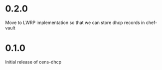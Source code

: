 # 0.2.0

Move to LWRP implementation so that we can store dhcp records in chef-vault

# 0.1.0

Initial release of cens-dhcp
